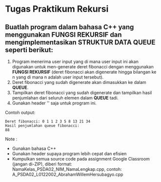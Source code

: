 # Tugas Praktikum Rekursi

## Buatlah program dalam bahasa C++ yang menggunakan FUNGSI REKURSIF dan mengimplementasikan STRUKTUR DATA QUEUE seperti berikut:

1. Program menerima user input yang di mana user input ini akan digunakan untuk men-generate deret fibonacci dengan menggunakan **FUNGSI REKURSIF**
   (deret fibonacci akan digenerate hingga bilangan ke n yang di mana n adalah user input tersebut).
2. Deret fibonacci yang sudah digenerate akan dimasukkan ke dalam **QUEUE**.
3. Tampilkan deret fibonacci yang sudah digenerate dan tampilkan hasil penjumlahan dari seluruh elemen dalam **QUEUE** tadi.
4. Gunakan header '<queue>' saja untuk program ini.

Contoh output:
```
Deret fibonacci: 0 1 1 2 3 5 8 13 21 34
Hasil penjumlahan queue fibonacci: 
88
```

Note :
- Gunakan bahasa C++
- Gunakan header <queue> supaya program lebih cepat dan efisien
- Kumpulkan semua source code pada assignment Google Classroom (jangan di-ZIP), 
  diberi format: NamaKelas_PSDA02_NIM_NamaLengkap.cpp,
	contoh: A_PSDA02_L0122002_AbrahamWillemHersubagyo.cpp
